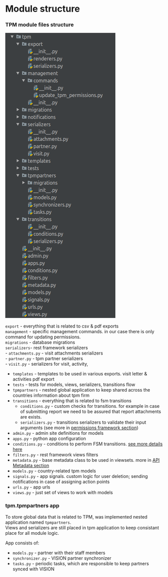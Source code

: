 # Module structure

### TPM module files structure

![](../.gitbook/assets/image.png)

`export` - everything that is related to csv & pdf exports  
`management` - specific management commands. in our case there is only command for updating permissions.  
`migrations` - database migrations  
`serializers`- rest framework serializers  
    - `attachments.py` - visit attachments serializers  
    - `partner.py` - tpm partner serializers  
    - `visit.py` - serializers for visit, activity,   
- `templates` - templates to be used in various exports. visit letter & activities pdf export  
- `tests` - tests for models, views, serializers, transitions flow  
-  `tpmpartners` - nested global application to keep shared across the countries information about tpm firm  
- `transitions` - everything that is related to fsm transitions  
    - `conditions.py` - custom checks for transitions. for example in case of submitting report we need to be assured that report attachments are exists.  
    - `serializers.py` - transitions serializers to validate their input arguments \(see more in [permissions framework section](permissions-framework.md#views)\)  
- `admin.py` - admin site definitions for models  
- `apps.py` - python app configuration  
- `conditions.py` - conditions to perform FSM transitions. [see more details here](fsm-transitions-conditions.md)  
- `filters.py` - rest framework views filters  
- `metadata.py` - base metadata class to be used in viewsets. more in [API Metadata section](api-metadata.md)  
- `models.py` -  country-related tpm models  
- `signals.py` - app signals. custom logic for user deletion; sending notifications in case of assigning action points  
- `urls.py` - app urls  
- `views.py` - just set of views to work with models

### tpm.tpmpartners app

To store global data that is related to TPM, was implemented nested application named `tpmpartners`.   
Views and serializers are still placed in tpm application to keep consistant place for all module logic.

App consists of:  
- `models.py` - partner with their staff members  
- `synchronizer.py` - VISION partner synchronizer  
- `tasks.py` - periodic tasks, which are responsible to keep partners synced with VISION  


